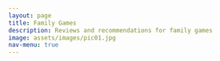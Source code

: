 ```yaml
---
layout: page
title: Family Games
description: Reviews and recommendations for family games
image: assets/images/pic01.jpg
nav-menu: true
---
```

